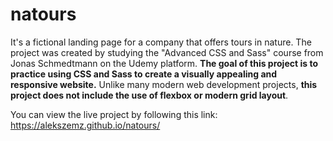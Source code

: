 # natours
<p>It's a fictional landing page for a company that offers tours in nature. The project was created by studying the "Advanced CSS and Sass" course from Jonas Schmedtmann on the Udemy platform. <strong>The goal of this project is to practice using CSS and Sass to create a visually appealing and responsive website.</strong> Unlike many modern web development projects, <strong>this project does not include the use of flexbox or modern grid layout</strong>.</p> 
<p>You can view the live project by following this link: <a href="https://alekszemz.github.io/natours/">https://alekszemz.github.io/natours/</a></p>
